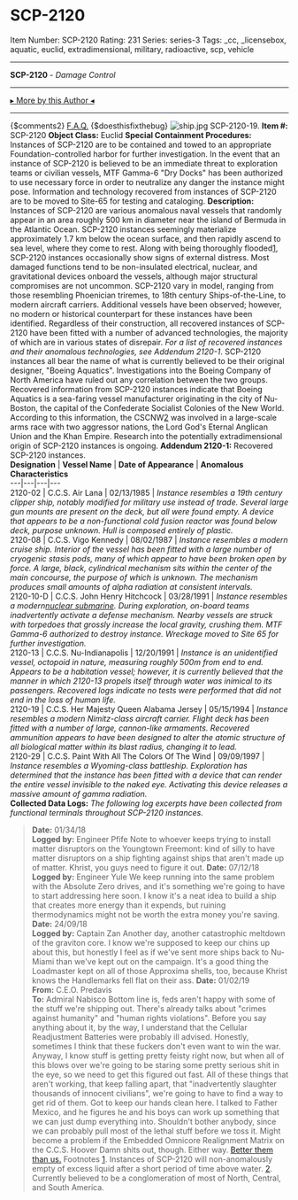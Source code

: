 # SCP-2120
Item Number: SCP-2120
Rating: 231
Series: series-3
Tags: _cc, _licensebox, aquatic, euclid, extradimensional, military, radioactive, scp, vehicle

---

**SCP-2120** \- _Damage Control_
* * *
[▸ More by this Author ◂](http://www.scp-wiki.net/djkaktus)
* * *
{$comments2}
[F.A.Q.](https://scp-wiki.wikidot.com/component:info-ayers)
{$doesthisfixthebug}
![ship.jpg](https://scp-wiki.wdfiles.com/local--files/scp-2120/ship.jpg)
SCP-2120-19.
**Item #:** SCP-2120
**Object Class:** Euclid
**Special Containment Procedures:** Instances of SCP-2120 are to be contained and towed to an appropriate Foundation-controlled harbor for further investigation. In the event that an instance of SCP-2120 is believed to be an immediate threat to exploration teams or civilian vessels, MTF Gamma-6 "Dry Docks" has been authorized to use necessary force in order to neutralize any danger the instance might pose. Information and technology recovered from instances of SCP-2120 are to be moved to Site-65 for testing and cataloging.
**Description:** Instances of SCP-2120 are various anomalous naval vessels that randomly appear in an area roughly 500 km in diameter near the island of Bermuda in the Atlantic Ocean. SCP-2120 instances seemingly materialize approximately 1.7 km below the ocean surface, and then rapidly ascend to sea level, where they come to rest. Along with being thoroughly flooded[1](javascript:;), SCP-2120 instances occasionally show signs of external distress. Most damaged functions tend to be non-insulated electrical, nuclear, and gravitational devices onboard the vessels, although major structural compromises are not uncommon.
SCP-2120 vary in model, ranging from those resembling Phoenician triremes, to 18th century Ships-of-the-Line, to modern aircraft carriers. Additional vessels have been observed; however, no modern or historical counterpart for these instances have been identified. Regardless of their construction, all recovered instances of SCP-2120 have been fitted with a number of advanced technologies, the majority of which are in various states of disrepair. _For a list of recovered instances and their anomalous technologies, see Addendum 2120-1_.
SCP-2120 instances all bear the name of what is currently believed to be their original designer, "Boeing Aquatics". Investigations into the Boeing Company of North America have ruled out any correlation between the two groups. Recovered information from SCP-2120 instances indicate that Boeing Aquatics is a sea-faring vessel manufacturer originating in the city of Nu-Boston, the capital of the Confederate Socialist Colonies of the New World. According to this information, the CSCNW[2](javascript:;) was involved in a large-scale arms race with two aggressor nations, the Lord God's Eternal Anglican Union and the Khan Empire. Research into the potentially extradimensional origin of SCP-2120 instances is ongoing.
**Addendum 2120-1:** Recovered SCP-2120 instances.  
**Designation** | **Vessel Name** | **Date of Appearance** | **Anomalous Characteristics**  
---|---|---|---  
2120-02 | C.C.S. Air Lana | 02/13/1985 | _Instance resembles a 19th century clipper ship, notably modified for military use instead of trade. Several large gun mounts are present on the deck, but all were found empty. A device that appears to be a non-functional cold fusion reactor was found below deck, purpose unknown. Hull is composed entirely of plastic._  
2120-08 | C.C.S. Vigo Kennedy | 08/02/1987 | _Instance resembles a modern cruise ship. Interior of the vessel has been fitted with a large number of cryogenic stasis pods, many of which appear to have been broken open by force. A large, black, cylindrical mechanism sits within the center of the main concourse, the purpose of which is unknown. The mechanism produces small amounts of alpha radiation at consistent intervals._  
2120-10-D | C.C.S. John Henry Hitchcock | 03/28/1991 | _Instance resembles a modern[nuclear submarine](/scp-2956). During exploration, on-board teams inadvertently activate a defense mechanism. Nearby vessels are struck with torpedoes that grossly increase the local gravity, crushing them. MTF Gamma-6 authorized to destroy instance. Wreckage moved to Site 65 for further investigation._  
2120-13 | C.C.S. Nu-Indianapolis | 12/20/1991 | _Instance is an unidentified vessel, octopoid in nature, measuring roughly 500m from end to end. Appears to be a habitation vessel; however, it is currently believed that the manner in which 2120-13 propels itself through water was inimical to its passengers. Recovered logs indicate no tests were performed that did not end in the loss of human life._  
2120-19 | C.C.S. Her Majesty Queen Alabama Jersey | 05/15/1994 | _Instance resembles a modern Nimitz-class aircraft carrier. Flight deck has been fitted with a number of large, cannon-like armaments. Recovered ammunition appears to have been designed to alter the atomic structure of all biological matter within its blast radius, changing it to lead._  
2120-29 | C.C.S. Paint With All The Colors Of The Wind | 09/09/1997 | _Instance resembles a Wyoming-class battleship. Exploration has determined that the instance has been fitted with a device that can render the entire vessel invisible to the naked eye. Activating this device releases a massive amount of gamma radiation._  
**Collected Data Logs:** _The following log excerpts have been collected from functional terminals throughout SCP-2120 instances._
> **Date:** 01/34/18  
>  **Logged by:** Engineer Pfife
> Note to whoever keeps trying to install matter disruptors on the Youngtown Freemont: kind of silly to have matter disruptors on a ship fighting against ships that aren't made up of matter. Khrist, you guys need to figure it out.
> **Date:** 07/12/18  
>  **Logged by:** Engineer Yule
> We keep running into the same problem with the Absolute Zero drives, and it's something we're going to have to start addressing here soon. I know it's a neat idea to build a ship that creates more energy than it expends, but ruining thermodynamics might not be worth the extra money you're saving.
> **Date:** 24/09/18  
>  **Logged by:** Captain Zan
> Another day, another catastrophic meltdown of the graviton core. I know we're supposed to keep our chins up about this, but honestly I feel as if we've sent more ships back to Nu-Miami than we've kept out on the campaign. It's a good thing the Loadmaster kept on all of those Approxima shells, too, because Khrist knows the Handlemarks fell flat on their ass.
> **Date:** 01/02/19  
>  **From:** C.E.O. Predavis  
>  **To:** Admiral Nabisco
> Bottom line is, feds aren't happy with some of the stuff we're shipping out. There's already talks about "crimes against humanity" and "human rights violations". Before you say anything about it, by the way, I understand that the Cellular Readjustment Batteries were probably ill advised. Honestly, sometimes I think that these fuckers don't even want to win the war.
> Anyway, I know stuff is getting pretty feisty right now, but when all of this blows over we're going to be staring some pretty serious shit in the eye, so we need to get this figured out fast. All of these things that aren't working, that keep falling apart, that "inadvertently slaughter thousands of innocent civilians", we're going to have to find a way to get rid of them. Got to keep our hands clean here.
> I talked to Father Mexico, and he figures he and his boys can work up something that we can just dump everything into. Shouldn't bother anybody, since we can probably pull most of the lethal stuff before we toss it. Might become a problem if the Embedded Omnicore Realignment Matrix on the C.C.S. Hoover Damn shits out, though.
> Either way. [Better them than us.](/scp-1393)
Footnotes
[1](javascript:;). Instances of SCP-2120 will non-anomalously empty of excess liquid after a short period of time above water.
[2](javascript:;). Currently believed to be a conglomeration of most of North, Central, and South America.